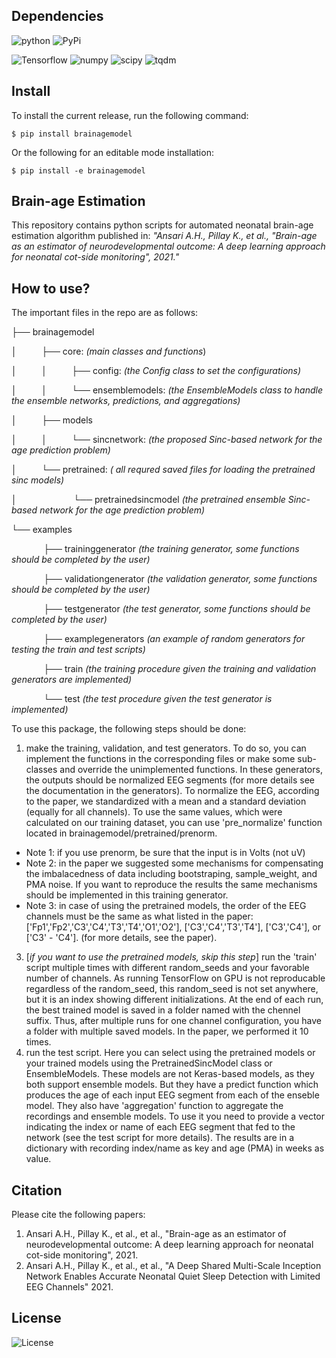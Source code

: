## Dependencies
![python](https://img.shields.io/static/v1?label=python&message=3.6%20%7C%203.7%20%7C%203.8&color=blue) ![PyPi](https://img.shields.io/static/v1?label=pypi%20package&message=2.5.0&color=blue)

![Tensorflow](https://img.shields.io/static/v1?label=tensorflow&message=2.1&color=green) ![numpy](https://img.shields.io/static/v1?label=numpy&message=1.18&color=green) ![scipy](https://img.shields.io/static/v1?label=scipy&message=1.4&color=green) ![tqdm](https://img.shields.io/static/v1?label=tqdm&message=4.43&color=green)

## Install

To install the current release, run the following command: 
```
$ pip install brainagemodel
```

Or the following for an editable mode installation:
```
$ pip install -e brainagemodel
```


## Brain-age Estimation
This repository contains python scripts for automated neonatal brain-age estimation algorithm published in:
*"Ansari A.H., Pillay K., et al., "Brain-age as an estimator of neurodevelopmental outcome: A deep learning approach for neonatal cot-side monitoring", 2021."*

## How to use?
The important files in the repo are as follows:

├──  brainagemodel

│&nbsp;&nbsp;&nbsp;&nbsp;&nbsp;&nbsp;&nbsp;&nbsp;&nbsp;&nbsp;├──  core:   *(main classes and functions*)

│&nbsp;&nbsp;&nbsp;&nbsp;&nbsp;&nbsp;&nbsp;&nbsp;&nbsp;&nbsp;│&nbsp;&nbsp;&nbsp;&nbsp;&nbsp;&nbsp;&nbsp;&nbsp;&nbsp;&nbsp;├──   config: *(the Config class to set the configurations)*

│&nbsp;&nbsp;&nbsp;&nbsp;&nbsp;&nbsp;&nbsp;&nbsp;&nbsp;&nbsp;│&nbsp;&nbsp;&nbsp;&nbsp;&nbsp;&nbsp;&nbsp;&nbsp;&nbsp;&nbsp;└──   ensemblemodels: *(the EnsembleModels class to handle the ensemble networks, predictions, and aggregations)*

│&nbsp;&nbsp;&nbsp;&nbsp;&nbsp;&nbsp;&nbsp;&nbsp;&nbsp;&nbsp;├──  models

│&nbsp;&nbsp;&nbsp;&nbsp;&nbsp;&nbsp;&nbsp;&nbsp;&nbsp;&nbsp;│&nbsp;&nbsp;&nbsp;&nbsp;&nbsp;&nbsp;&nbsp;&nbsp;&nbsp;&nbsp;└──   sincnetwork: *(the proposed Sinc-based network for the age prediction problem)*

│&nbsp;&nbsp;&nbsp;&nbsp;&nbsp;&nbsp;&nbsp;&nbsp;&nbsp;&nbsp;└──  pretrained: *( all requred saved files for loading the pretrained sinc models)*

│&nbsp;&nbsp;&nbsp;&nbsp;&nbsp;&nbsp;&nbsp;&nbsp;&nbsp;&nbsp;&nbsp;&nbsp;&nbsp;&nbsp;&nbsp;&nbsp;&nbsp;&nbsp;&nbsp;&nbsp;&nbsp;&nbsp;&nbsp;└──   pretrainedsincmodel *(the pretrained  ensemble Sinc-based network for the age prediction problem)*

└──  examples

&nbsp;&nbsp;&nbsp;&nbsp;&nbsp;&nbsp;&nbsp;&nbsp;&nbsp;&nbsp;&nbsp;&nbsp;&nbsp;├──  traininggenerator  *(the training generator, some functions should be completed by the user)*

&nbsp;&nbsp;&nbsp;&nbsp;&nbsp;&nbsp;&nbsp;&nbsp;&nbsp;&nbsp;&nbsp;&nbsp;&nbsp;├──  validationgenerator  *(the validation generator, some functions should be completed by the user)*

&nbsp;&nbsp;&nbsp;&nbsp;&nbsp;&nbsp;&nbsp;&nbsp;&nbsp;&nbsp;&nbsp;&nbsp;&nbsp;├──  testgenerator  *(the test generator, some functions should be completed by the user)*

&nbsp;&nbsp;&nbsp;&nbsp;&nbsp;&nbsp;&nbsp;&nbsp;&nbsp;&nbsp;&nbsp;&nbsp;&nbsp;├──  examplegenerators  *(an example of random generators for testing the train and test scripts)*

&nbsp;&nbsp;&nbsp;&nbsp;&nbsp;&nbsp;&nbsp;&nbsp;&nbsp;&nbsp;&nbsp;&nbsp;&nbsp;├──  train  *(the training procedure given the training and validation generators are implemented)*

&nbsp;&nbsp;&nbsp;&nbsp;&nbsp;&nbsp;&nbsp;&nbsp;&nbsp;&nbsp;&nbsp;&nbsp;&nbsp;└──   test  *(the test procedure given the test generator is implemented)*


To use this package, the following steps should be done:
1. make the training, validation, and test generators. To do so, you can implement the functions in the corresponding files or make some sub-classes and override the unimplemented functions. In these generators, the outputs should be normalized EEG segments (for more details see the documentation in the generators). To normalize the EEG, according to the paper, we standardized with a mean and a standard deviation (equally for all channels). To use the same values, which were calculated on our training dataset, you can use 'pre_normalize' function located in brainagemodel/pretrained/prenorm.
  * Note 1: if you use prenorm, be sure that the input is in Volts (not uV)
  * Note 2: in the paper we suggested some mechanisms for compensating the imbalacedness of data including bootstraping, sample_weight, and PMA noise. If you want to reproduce the results the same mechanisms should be implemented in this training generator.
  * Note 3: in case of using the pretrained models, the order of the EEG channels must be the same as what listed in the paper: ['Fp1','Fp2','C3','C4','T3','T4','O1','O2'], ['C3','C4','T3','T4'], ['C3','C4'], or ['C3' - 'C4']. (for more details, see the paper).
3.  [*if you want to use the pretrained models, skip this step*] run the 'train' script multiple times with different random_seeds and your favorable number of channels. As running TensorFlow on GPU is not reproducable regardless of the random_seed, this random_seed is not set anywhere, but it is an index showing different initializations. At the end of each run, the best trained model is saved in a folder named with the chennel suffix. Thus, after multiple runs for one channel configuration, you have a folder with multiple saved models. In the paper, we performed it 10 times.
4.  run the test script. Here you can select using the pretrained models or your trained models using the PretrainedSincModel class or EnsembleModels. These models are not Keras-based models, as they both support ensemble models. But they have a predict function which produces the age of each input EEG segment from each of the enseble model. They also have 'aggregation' function to aggregate the recordings and ensemble models. To use it you need to provide a vector indicating the index or name of each EEG segment that fed to the network (see the test script for more details). The results are in a dictionary with recording index/name as key and age (PMA) in weeks as value.

## Citation
Please cite the following papers: 
1. Ansari A.H., Pillay K., et al., et al., "Brain-age as an estimator of neurodevelopmental outcome: A deep learning approach for neonatal cot-side monitoring", 2021. 
2. Ansari A.H., Pillay K., et al., et al., "A Deep Shared Multi-Scale Inception Network Enables Accurate Neonatal Quiet Sleep Detection with Limited EEG Channels" 2021.

## License
![License](https://img.shields.io/static/v1?label=License&message=MIT&color=green)

